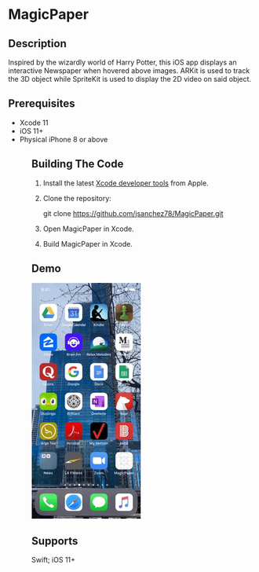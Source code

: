 # MagicPaper

## Description 

Inspired by the wizardly world of Harry Potter, this iOS app displays an interactive Newspaper when hovered above images.
ARKit is used to track the 3D object while SpriteKit is used to display the 2D video on said object.

## Prerequisites

<ul>
<li>Xcode 11</li>

<li>iOS 11+</li>

<li>Physical iPhone 8 or above</li>

<ul>


## Building The Code

1. Install the latest [Xcode developer tools](https://developer.apple.com/) from Apple.

1. Clone the repository:

    git clone https://github.com/jsanchez78/MagicPaper.git
    
1. Open MagicPaper in Xcode.

1. Build MagicPaper in Xcode.


## Demo

![](./MagicPaper/Newspaper.gif)


## Supports

Swift; iOS 11+
